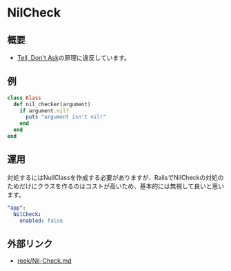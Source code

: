 # NilCheck

## 概要

- [Tell, Don't Ask](https://robots.thoughtbot.com/tell-dont-ask)の原理に違反しています。

## 例

```ruby
class Klass
  def nil_checker(argument)
    if argument.nil?
      puts "argument isn't nil!"
    end
  end
end
```

## 運用

対処するにはNullClassを作成する必要がありますが、RailsでNilCheckの対処のためだけにクラスを作るのはコストが高いため、基本的には無視して良いと思います。


```yml
"app":
  NilCheck:
    enabled: false
```

## 外部リンク

- [reek/Nil-Check.md](https://github.com/troessner/reek/blob/master/docs/Nil-Check.md)
